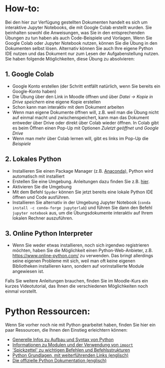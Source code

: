 # How-to:

Bei den hier zur Verfügung gestellten Dokumenten handelt es sich um interaktive Jupyter Notebooks, die mit Google Colab erstellt wurden. Sie beinhalten sowohl die Anweisungen, was Sie in den entsprechenden Übungen zu tun haben als auch Code-Beispiele und Vorlagen. Wenn Sie Google Colab oder Jupyter Notebook nutzen, können Sie die Übung in den Dokumenten selbst lösen. Alternativ können Sie auch Ihre eigene Python IDE nutzen und das Dokument nur zum Lesen der Aufgabenstellung nutzen. Sie haben folgende Möglichkeiten, diese Übung zu absolvieren:

## 1. Google Colab
* Google Konto erstellen (der Schritt entfällt natürlich, wenn Sie bereits ein Google-Konto haben)
* Die Übung über den Link in Moodle öffnen und über *Datei -> Kopie in Drive speichern* eine eigene Kopie erstellen
* Schon kann man interaktiv mit dem Dokument arbeiten
* Wenn man eigene Dokumente öffnen will, z.B. weil man die Übung nicht auf einmal macht und zwischenspeichert, kann man das Dokument entweder über Drive oder direkt über Colab wieder öffnen. In Colab gibt es beim Öffnen einen Pop-Up mit Optionen *Zuletzt geöffnet* und *Google Drive* 
* Wenn man mehr über Colab lernen will, gibt es links im Pop-Up die *Beispiele*

## 2. Lokales Python
* Installieren Sie einen Package Manager (z.B. [Anaconda](https://www.anaconda.com/products/individual)), Python wird automatisch mit installiert
* Erstellen Sie eine Umgebung. Anleitungen dazu finden Sie z.B. [hier](https://conda.io/projects/conda/en/latest/user-guide/getting-started.html).
* Aktivieren Sie die Umgebung
* Mit dem Befehl `Spyder` können Sie jetzt bereits eine lokale Python IDE öffnen und Code ausführen.
* Installieren Sie alternativ in der Umgebung Jupyter Notebook (`conda install -c conda-forge jupyterlab`) und führen Sie dann den Befehl `jupyter notebook` aus, um die Übungsdokumente interaktiv auf Ihrem lokalen Rechner auszuführen.

## 3. Online Python Interpreter
* Wenn Sie weder etwas installieren, noch sich irgendwo registrieren möchten, haben Sie die Möglichkeit einen Python-Web-Anbieter, z.B. https://www.online-python.com/ zu verwenden. Das bringt allerdings seine eigenen Probleme mit sich, weil man oft keine eigenen Bibliotheken installieren kann, sondern auf vorinstallierte Module angewiesen ist.

Falls Sie weitere Anleitungen brauchen, finden Sie im Moodle-Kurs ein kurzes Videotutorial, das Ihnen die verschiedenen Möglichkeiten noch einmal vorstellt.

# Python Ressourcen:
Wenn Sie vorher noch nie mit Python gearbeitet haben, finden Sie hier ein paar Ressourcen, die Ihnen den Einstieg erleichtern können:
* [Generelle Infos zu Aufbau und Syntax von Python]( https://www.webmasterpro.de/coding/article/einfuehrung-in-python-aufbau-und-grundlagen.html)
* [Informationen zu Modulen und der Verwendung von `import`](https://www.python-lernen.de/python-standardbibliothek.htm)
* ['Spickzettel' zu wichtigen Befehlen und Befehlsstrukturen](http://www.michael-holzapfel.de/progs/python/python_kurz.htm)
* [Python Grundlagen, mit weiterführenden Links (englisch)](https://www.infoworld.com/article/3204016/what-is-python-powerful-intuitive-programming.html)
* [Die offizielle Python Dokumentation (englisch)](https://www.python.org/doc/)
